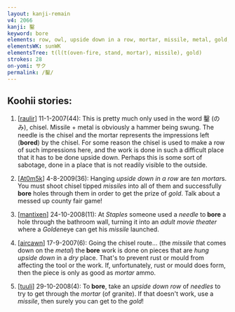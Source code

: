 ```yaml
---
layout: kanji-remain
v4: 2066
kanji: 鑿
keyword: bore
elements: row, owl, upside down in a row, mortar, missile, metal, gold, wind, crotch, cornstalk
elementsWK: sunWK
elementsTree: t(l(t(oven-fire, stand, mortar), missile), gold)
strokes: 28
on-yomi: サク
permalink: /鑿/
---
```


## Koohii stories: 

1) [<a href="http://kanji.koohii.com/profile/raulir">raulir</a>] 11-1-2007(44): This is pretty much only used in the word 鑿 (のみ), chisel. Missile + metal is obviously a hammer being swung. The needle is the chisel and the mortar represents the impressions left (<strong>bored</strong>) by the chisel. For some reason the chisel is used to make a row of such impressions here, and the work is done in such a difficult place that it has to be done upside down. Perhaps this is some sort of sabotage, done in a place that is not readily visible to the outside.

2) [<a href="http://kanji.koohii.com/profile/At0m5k">At0m5k</a>] 4-8-2009(36): Hanging <em>upside down in a row</em> are <em>ten</em> <em>mortar</em>s. You must shoot chisel tipped <em>missile</em>s into all of them and successfully<strong> bore</strong> holes through them in order to get the prize of <em>gold</em>. Talk about a messed up county fair game!

3) [<a href="http://kanji.koohii.com/profile/mantixen">mantixen</a>] 24-10-2008(11): At <em>Staples</em> someone used a <em>needle</em> to<strong> bore</strong> a hole through the bathroom wall, turning it into an <em>adult movie theater</em> where a <em>Golden</em>eye can get his <em>missile</em> launched.

4) [<a href="http://kanji.koohii.com/profile/aircawn">aircawn</a>] 17-9-2007(6): Going the chisel route... (the <em>missile</em> that comes down on the <em>metal</em>) the<strong> bore</strong> work is done on pieces that are <em>hung upside down</em> in a <em>dry</em> place. That&#039;s to prevent rust or mould from affecting the tool or the work. If, unfortunately, rust or mould does form, then the piece is only as good as <em>mortar</em> ammo.

5) [<a href="http://kanji.koohii.com/profile/tuuli">tuuli</a>] 29-10-2008(4): To<strong> bore</strong>, take an <em>upside down row</em> of <em>needles</em> to try to get through the <em>mortar</em> (of granite). If that doesn&#039;t work, use a <em>missile</em>, then surely you can get to the <em>gold</em>!

